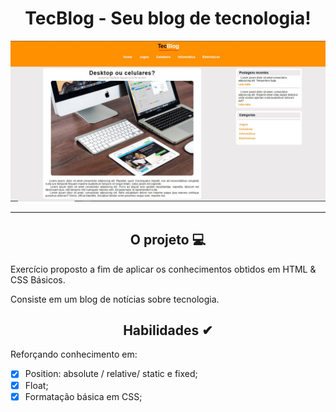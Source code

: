 <div align="center"><h1>TecBlog - Seu blog de tecnologia!</h1></div>

![TecBlog Project](https://github.com/MariliaMSiqueira/Udemy-Desenvolvimento-WEB/blob/main/CSS/3-Projeto-TecBlog/made-alone/assets/img/tecblog-layout.JPG)


---

<div align="center"><h2>O projeto 💻</h2></div>

Exercício proposto a fim de aplicar os conhecimentos obtidos em HTML & CSS Básicos. <br>

Consiste em um blog de notícias sobre tecnologia. <br>

<div align="center"><h2>Habilidades ✔</h2></div>

Reforçando conhecimento em:

 - [x] Position: absolute / relative/ static e fixed;
 - [x] Float;
 - [x] Formatação básica em CSS;
